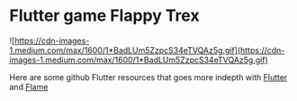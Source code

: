 # Flutter game Flappy Trex

![https://cdn-images-1.medium.com/max/1600/1*BadLUm5ZzpcS34eTVQAz5g.gif](https://cdn-images-1.medium.com/max/1600/1*BadLUm5ZzpcS34eTVQAz5g.gif)

Here are some github Flutter resources that goes more indepth with [Flutter](https://github.com/flutter/flutter) and [Flame](https://github.com/luanpotter/flame)



